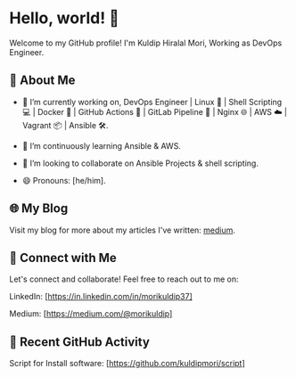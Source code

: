 # Hello, world! 👋

Welcome to my GitHub profile! I'm Kuldip Hiralal Mori, Working as DevOps Engineer.

## 🚀 About Me

- 🔭 I’m currently working on, DevOps Engineer | Linux 🐧 | Shell Scripting 💻 | Docker 🐳 | GitHub Actions 🚀 | GitLab Pipeline 🚦 | Nginx 🌐 | AWS ☁️ | Vagrant 📦 | Ansible 🛠️.

- 🌱 I’m continuously learning Ansible & AWS.

- 👯 I’m looking to collaborate on Ansible Projects & shell scripting.

- 😄 Pronouns: [he/him].

## 🌐 My Blog

Visit my blog for more about my articles I've written: [medium](https://medium.com/@morikuldip).

## 🤝 Connect with Me

Let's connect and collaborate! Feel free to reach out to me on:

LinkedIn: [https://in.linkedin.com/in/morikuldip37]

Medium: [https://medium.com/@morikuldip]

## 📢 Recent GitHub Activity

Script for Install software: [https://github.com/kuldipmori/script]
